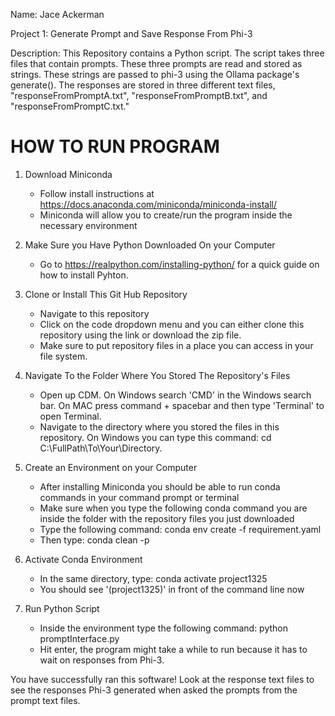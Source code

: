 Name: Jace Ackerman

Project 1: Generate Prompt and Save Response From Phi-3

Description: This Repository contains a Python script. The script takes three files that contain prompts. These three prompts are read and stored as strings.
These strings are passed to phi-3 using the Ollama package's generate(). The responses are stored in three different text files, "responseFromPromptA.txt", 
"responseFromPromptB.txt", and "responseFromPromptC.txt." 

HOW TO RUN PROGRAM
=============================================================================================================================================================================

1) Download Miniconda
   - Follow install instructions at https://docs.anaconda.com/miniconda/miniconda-install/
   - Miniconda will allow you to create/run the program inside the necessary environment
     
2)  Make Sure you Have Python Downloaded On your Computer
    - Go to https://realpython.com/installing-python/ for a quick guide on how to install Pyhton.
      
3) Clone or Install This Git Hub Repository
   - Navigate to this repository
   - Click on the code dropdown menu and you can either clone this repository using the link or download the zip file.
   - Make sure to put repository files in a place you can access in your file system.
   
5) Navigate To the Folder Where You Stored The Repository's Files
   - Open up CDM. On Windows search 'CMD' in the Windows search bar. On MAC press command + spacebar and then type 'Terminal' to open Terminal.
   - Navigate to the directory where you stored the files in this repository. On Windows you can type this command: cd C:\FullPath\To\Your\Directory.
     
6) Create an Environment on your Computer
   - After installing Miniconda you should be able to run conda commands in your command prompt or terminal
   - Make sure when you type the following conda command you are inside the folder with the repository files you just downloaded
   - Type the following command: conda env create -f requirement.yaml
   - Then type: conda clean -p
     
7) Activate Conda Environment 
   - In the same directory, type: conda activate project1325
   - You should see '(project1325)' in front of the command line now
  
8) Run Python Script
   - Inside the environment type the following command: python promptInterface.py
   - Hit enter, the program might take a while to run because it has to wait on responses from Phi-3.

You have successfully ran this software! Look at the response text files to see the responses Phi-3 generated when asked the prompts from the prompt text files.

    
